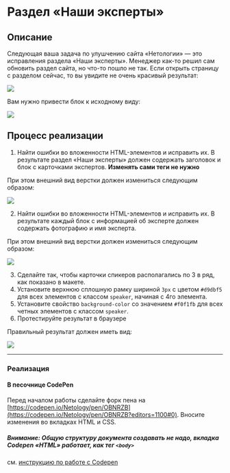 # Раздел «Наши эксперты»

## Описание

Следующая ваша задача по улушчению сайта «Нетологии» &mdash; это исправления раздела «Наши эксперты».
Менеджер как-то решил сам обновить раздел сайта, но что-то пошло не так.
Если открыть страницу с разделом сейчас, то вы увидите не очень красивый результат:


![](https://netology-code.github.io/html-2-homeworks/sources/2-2/experts-before.jpg)

Вам нужно привести блок к исходному виду: 

![](https://netology-code.github.io/html-2-homeworks/sources/2-2/experts-after.jpg)

## Процесс реализации

1. Найти ошибки во вложенности HTML-элементов и исправить их. В результате раздел «Наши эксперты» должен содержать заголовок и блок с карточками экспертов. **Изменять сами теги не нужно**
 
 При этом внешний вид верстки должен измениться следующим образом:

![](https://netology-code.github.io/html-2-homeworks/sources/2-2/experts-stage0.jpg)


2. Найти ошибки во вложенности HTML-элементов и исправить их. В результате каждый блок с информацией об эксперте должен содержать фотографию и имя эксперта.
 
 При этом внешний вид верстки должен измениться следующим образом:

![](https://netology-code.github.io/html-2-homeworks/sources/2-2/experts-stage1.jpg)

3. Сделайте так, чтобы карточки спикеров располагались по 3 в ряд, как показано в макете.
4. Установите верхнюю сплошную рамку шириной `3px` с цветом `#d9dbf5` для всех элементов с классом `speaker`, начиная с 4го элемента.
5. Установите свойство `background-color` со значением `#f0f1fb` для всех четных элементов с классом `speaker`.
6. Протестируйте результат в браузере

Правильный результат должен иметь вид:
 
 ![](https://netology-code.github.io/html-2-homeworks/sources/2-2/experts-after.jpg)

---

### Реализация

#### В песочнице CodePen

Перед началом работы сделайте форк пена на [https://codepen.io/Netology/pen/OBNRZB](https://codepen.io/Netology/pen/OBNRZB?editors=1100#0). Вносите изменения во вкладках HTML и CSS.

##### Внимание: Общую структуру документа создавать не надо, вкладка Codepen «HTML» работает, как тег `<body>`
см. [инструкцию по работе с Codepen](https://netology-university.bitbucket.io/guides/wm/codepen-guide/)

